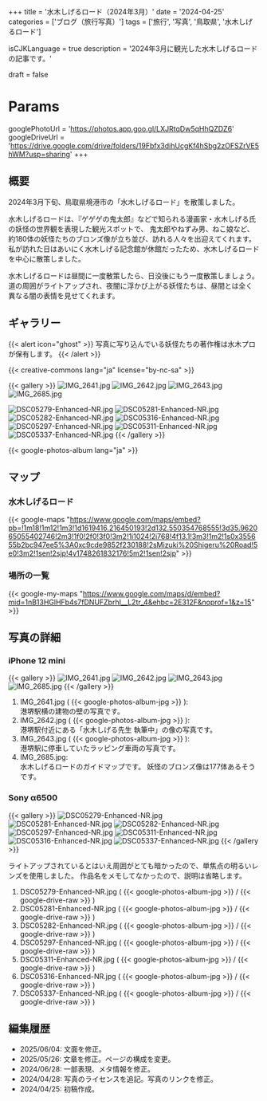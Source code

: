 +++
title = '水木しげるロード（2024年3月）'
date = '2024-04-25'
categories = ['ブログ（旅行写真）']
tags = ['旅行', '写真', '鳥取県', '水木しげるロード']

isCJKLanguage = true
description = '2024年3月に観光した水木しげるロードの記事です。'

draft = false

# Params
googlePhotoUrl = 'https://photos.app.goo.gl/LXJRtqDw5qHhQZDZ6'
googleDriveUrl = 'https://drive.google.com/drive/folders/19Fbfx3dihUcgKf4hSbg2zOFSZrVE5hWM?usp=sharing'
+++


## 概要

2024年3月下旬、鳥取県境港市の「水木しげるロード」を散策しました。

水木しげるロードは、『ゲゲゲの鬼太郎』などで知られる漫画家・水木しげる氏の妖怪の世界観を表現した観光スポットで、
鬼太郎やねずみ男、ねこ娘など、約180体の妖怪たちのブロンズ像が立ち並び、訪れる人々を出迎えてくれます。
私が訪れた日はあいにく水木しげる記念館が休館だったため、水木しげるロードを中心に散策しました。

水木しげるロードは昼間に一度散策したら、日没後にもう一度散策しましょう。
道の周囲がライトアップされ、夜闇に浮かび上がる妖怪たちは、昼間とは全く異なる闇の表情を見せてくれます。


## ギャラリー

{{< alert icon="ghost" >}}
写真に写り込んでいる妖怪たちの著作権は水木プロが保有します。
{{< /alert >}}

{{< creative-commons lang="ja" license="by-nc-sa" >}}

{{< gallery >}}
  <img src="IMG_2641.jpg" alt="IMG_2641.jpg" class="grid-w33" />
  <img src="IMG_2642.jpg" alt="IMG_2642.jpg" class="grid-w33" />
  <img src="IMG_2643.jpg" alt="IMG_2643.jpg" class="grid-w33" />
  <img src="IMG_2685.jpg" alt="IMG_2685.jpg" class="grid-w100" />

  <img src="DSC05279-Enhanced-NR.jpg" alt="DSC05279-Enhanced-NR.jpg" class="grid-w66" />
  <img src="DSC05281-Enhanced-NR.jpg" alt="DSC05281-Enhanced-NR.jpg" class="grid-w33" />
  <img src="DSC05282-Enhanced-NR.jpg" alt="DSC05282-Enhanced-NR.jpg" class="grid-w33" />
  <img src="DSC05316-Enhanced-NR.jpg" alt="DSC05316-Enhanced-NR.jpg" class="grid-w66" />
  <img src="DSC05297-Enhanced-NR.jpg" alt="DSC05297-Enhanced-NR.jpg" class="grid-w33" />
  <img src="DSC05311-Enhanced-NR.jpg" alt="DSC05311-Enhanced-NR.jpg" class="grid-w33" />
  <img src="DSC05337-Enhanced-NR.jpg" alt="DSC05337-Enhanced-NR.jpg" class="grid-w66" />
{{< /gallery >}}

{{< google-photos-album lang="ja" >}}


## マップ

### 水木しげるロード

{{< google-maps "https://www.google.com/maps/embed?pb=!1m18!1m12!1m3!1d1619416.216450193!2d132.550354768555!3d35.962065055402746!2m3!1f0!2f0!3f0!3m2!1i1024!2i768!4f13.1!3m3!1m2!1s0x355655b2bc947ee5%3A0xc9cde9852f230188!2sMizuki%20Shigeru%20Road!5e0!3m2!1sen!2sjp!4v1748261832176!5m2!1sen!2sjp" >}}


### 場所の一覧

{{< google-my-maps "https://www.google.com/maps/d/embed?mid=1nB13HGlHFb4s7fDNUFZbrhI__L2tr_4&ehbc=2E312F&noprof=1&z=15" >}}


## 写真の詳細

### iPhone 12 mini

{{< gallery >}}
  <img src="IMG_2641.jpg" alt="IMG_2641.jpg" class="grid-w33" />
  <img src="IMG_2642.jpg" alt="IMG_2642.jpg" class="grid-w33" />
  <img src="IMG_2643.jpg" alt="IMG_2643.jpg" class="grid-w33" />
  <img src="IMG_2685.jpg" alt="IMG_2685.jpg" class="grid-w66" />
{{< /gallery >}}

1. IMG\_2641.jpg ( {{< google-photos-album-jpg >}} ):  
    港堺駅横の建物の壁の写真です。
1. IMG\_2642.jpg ( {{< google-photos-album-jpg >}} ):  
    港堺駅付近にある「水木しげる先生 執筆中」の像の写真です。
1. IMG\_2643.jpg ( {{< google-photos-album-jpg >}} ):  
    港堺駅に停車していたラッピング車両の写真です。
1. IMG\_2685.jpg:  
    水木しげるロードのガイドマップです。
    妖怪のブロンズ像は177体あるそうです。


### Sony α6500  

{{< gallery >}}
  <img src="DSC05279-Enhanced-NR.jpg" alt="DSC05279-Enhanced-NR.jpg" class="grid-w33" />
  <img src="DSC05281-Enhanced-NR.jpg" alt="DSC05281-Enhanced-NR.jpg" class="grid-w33" />
  <img src="DSC05282-Enhanced-NR.jpg" alt="DSC05282-Enhanced-NR.jpg" class="grid-w33" />
  <img src="DSC05297-Enhanced-NR.jpg" alt="DSC05297-Enhanced-NR.jpg" class="grid-w33" />
  <img src="DSC05311-Enhanced-NR.jpg" alt="DSC05311-Enhanced-NR.jpg" class="grid-w33" />
  <img src="DSC05316-Enhanced-NR.jpg" alt="DSC05316-Enhanced-NR.jpg" class="grid-w33" />
  <img src="DSC05337-Enhanced-NR.jpg" alt="DSC05337-Enhanced-NR.jpg" class="grid-w33" />
{{< /gallery >}}

ライトアップされているとはいえ周囲がとても暗かったので、単焦点の明るいレンズを使用しました。
作品名をメモしてなかったので、説明は省略します。

1. DSC05279-Enhanced-NR.jpg ( {{< google-photos-album-jpg >}} / {{< google-drive-raw >}} )
1. DSC05281-Enhanced-NR.jpg ( {{< google-photos-album-jpg >}} / {{< google-drive-raw >}} )
1. DSC05282-Enhanced-NR.jpg ( {{< google-photos-album-jpg >}} / {{< google-drive-raw >}} )
1. DSC05297-Enhanced-NR.jpg ( {{< google-photos-album-jpg >}} / {{< google-drive-raw >}} )
1. DSC05311-Enhanced-NR.jpg ( {{< google-photos-album-jpg >}} / {{< google-drive-raw >}} )
1. DSC05316-Enhanced-NR.jpg ( {{< google-photos-album-jpg >}} / {{< google-drive-raw >}} )
1. DSC05337-Enhanced-NR.jpg ( {{< google-photos-album-jpg >}} / {{< google-drive-raw >}} )


## 編集履歴

- 2025/06/04: 文面を修正。
- 2025/05/26: 文章を修正。ページの構成を変更。
- 2024/06/28: 一部表現、メタ情報を修正。
- 2024/04/28: 写真のライセンスを追記。写真のリンクを修正。
- 2024/04/25: 初稿作成。


